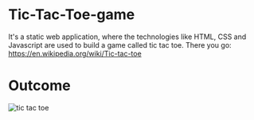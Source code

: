 # Tic-Tac-Toe-game
It's a static web application, where the technologies like HTML, CSS and Javascript are used to build a game called tic tac toe.
There you go: https://en.wikipedia.org/wiki/Tic-tac-toe

<h1>Outcome</h1>

![tic tac toe](https://user-images.githubusercontent.com/70971734/140104226-8e2d69f6-f43e-46fd-a37d-4af634018bd7.jpeg)

